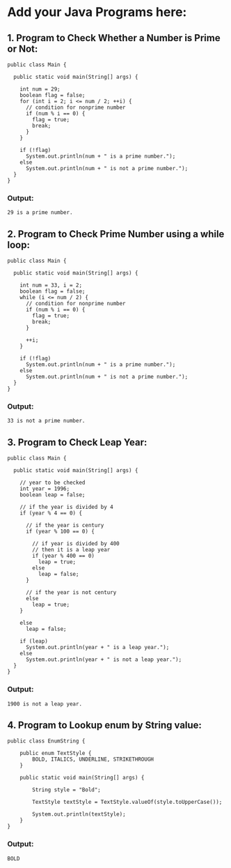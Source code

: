 # Add your Java Programs here:

## 1. Program to Check Whether a Number is Prime or Not:
```
public class Main {

  public static void main(String[] args) {

    int num = 29;
    boolean flag = false;
    for (int i = 2; i <= num / 2; ++i) {
      // condition for nonprime number
      if (num % i == 0) {
        flag = true;
        break;
      }
    }

    if (!flag)
      System.out.println(num + " is a prime number.");
    else
      System.out.println(num + " is not a prime number.");
  }
}
```
### Output:
```
29 is a prime number.
```

## 2. Program to Check Prime Number using a while loop:
```
public class Main {

  public static void main(String[] args) {

    int num = 33, i = 2;
    boolean flag = false;
    while (i <= num / 2) {
      // condition for nonprime number
      if (num % i == 0) {
        flag = true;
        break;
      }

      ++i;
    }

    if (!flag)
      System.out.println(num + " is a prime number.");
    else
      System.out.println(num + " is not a prime number.");
  }
}
```
### Output:
```
33 is not a prime number.
```

## 3. Program to Check Leap Year:
```
public class Main {

  public static void main(String[] args) {

    // year to be checked
    int year = 1996;
    boolean leap = false;

    // if the year is divided by 4
    if (year % 4 == 0) {

      // if the year is century
      if (year % 100 == 0) {

        // if year is divided by 400
        // then it is a leap year
        if (year % 400 == 0)
          leap = true;
        else
          leap = false;
      }
      
      // if the year is not century
      else
        leap = true;
    }
    
    else
      leap = false;

    if (leap)
      System.out.println(year + " is a leap year.");
    else
      System.out.println(year + " is not a leap year.");
  }
}
```
### Output:
```
1900 is not a leap year.
```

## 4. Program to Lookup enum by String value:
```
public class EnumString {

    public enum TextStyle {
        BOLD, ITALICS, UNDERLINE, STRIKETHROUGH
    }

    public static void main(String[] args) {

        String style = "Bold";

        TextStyle textStyle = TextStyle.valueOf(style.toUpperCase());

        System.out.println(textStyle);
    }
}
```
### Output:
```
BOLD
```
